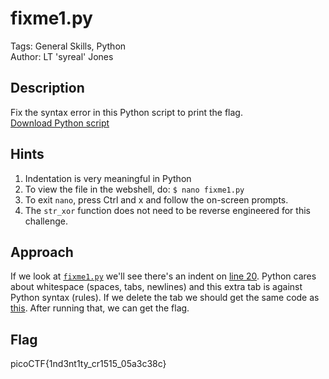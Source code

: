 # fixme1.py
Tags: General Skills, Python  
Author: LT 'syreal' Jones
## Description
Fix the syntax error in this Python script to print the flag.  
[Download Python script](./fixme1.py)
## Hints
1. Indentation is very meaningful in Python
1. To view the file in the webshell, do: `$ nano fixme1.py`
1. To exit `nano`, press Ctrl and x and follow the on-screen prompts.
1. The `str_xor` function does not need to be reverse engineered for this challenge.
## Approach
If we look at [`fixme1.py`](./fixme1.py) we'll see there's an indent on [line 20](https://github.com/vivian-dai/PicoMini-2022/blob/main/fixme1.py/fixme1.py#L20). Python cares about whitespace (spaces, tabs, newlines) and this extra tab is against Python syntax (rules). If we delete the tab we should get the same code as [this](./fixedme1.py). After running that, we can get the flag.
## Flag
picoCTF{1nd3nt1ty_cr1515_05a3c38c}